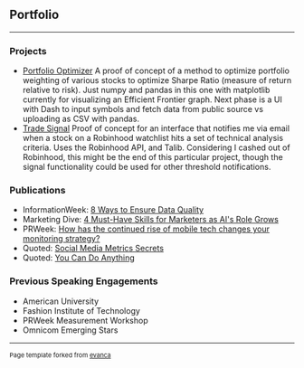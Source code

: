 ## Portfolio

---

### Projects 

- [Portfolio Optimizer](https://github.com/jamesomalley/finance/blob/main/portfolio_optim2.py) A proof of concept of a method to optimize portfolio weighting of various stocks to optimize Sharpe Ratio (measure of return relative to risk). Just numpy and pandas in this one with matplotlib currently for visualizing an Efficient Frontier graph. Next phase is a UI with Dash to input symbols and fetch data from public source vs uploading as CSV with pandas.
- [Trade Signal](https://github.com/jamesomalley/finance/blob/main/tradesignal.py) Proof of concept for  an interface that notifies me via email when a stock on a Robinhood watchlist hits a set of technical analysis criteria. Uses the Robinhood API, and Talib. Considering I cashed out of Robinhood, this might be the end of this particular project, though the signal functionality could be used for other threshold notifications.

### Publications
- InformationWeek: [8 Ways to Ensure Data Quality](https://www.informationweek.com/big-data/big-data-analytics/8-ways-to-ensure-data-quality/d/d-id/1322239)
- Marketing Dive: [4 Must-Have Skills for Marketers as AI's Role Grows](https://www.marketingdive.com/news/4-must-have-skills-for-marketers-as-ais-role-grows/436687/)
- PRWeek: [How has the continued rise of mobile tech changes your monitoring strategy?](https://www.prweek.com/article/1274227/continued-rise-mobile-tech-changed-monitoring-strategy)
- Quoted: [Social Media Metrics Secrets](https://www.amazon.com/Social-Media-Metrics-Secrets-Lovett-ebook/dp/B005CPJSHO/ref=sr_1_3?dchild=1&keywords=social+media+metrics+secrets&qid=1628785401&sr=8-3)
- Quoted: [You Can Do Anything](https://www.amazon.com/You-Can-Anything-Surprising-Education/dp/031654888X/ref=sr_1_1?dchild=1&keywords=you+can+do+anything+george+anders&qid=1628785471&sr=8-1)

### Previous Speaking Engagements
- American University
- Fashion Institute of Technology
- PRWeek Measurement Workshop
- Omnicom Emerging Stars



---
<p style="font-size:11px">Page template forked from <a href="https://github.com/evanca/quick-portfolio">evanca</a></p>
<!-- Remove above link if you don't want to attibute -->
